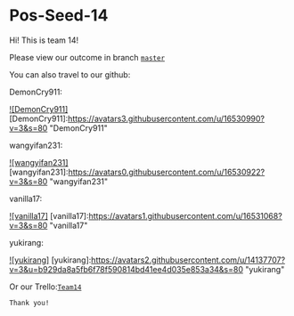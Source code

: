 # Pos-Seed-14

Hi! This is team 14!

  Please view our outcome in branch [`master`](https://github.com/BJUT-2015-YU-LT/Pos-Seed-14/tree/master "master")
  
  You can also travel to our github:

DemonCry911:  

[![DemonCry911]](https://github.com/DemonCry911)
[DemonCry911]:https://avatars3.githubusercontent.com/u/16530990?v=3&s=80 "DemonCry911"

wangyifan231:

[![wangyifan231]](https://github.com/wangyifan231)
[wangyifan231]:https://avatars0.githubusercontent.com/u/16530922?v=3&s=80 "wangyifan231"

vanilla17:

[![vanilla17]](https://github.com/vanilla17)
[vanilla17]:https://avatars1.githubusercontent.com/u/16531068?v=3&s=80 "vanilla17"

yukirang:

[![yukirang]](https://github.com/yukirang)
[yukirang]:https://avatars2.githubusercontent.com/u/14137707?v=3&u=b929da8a5fb6f78f590814bd41ee4d035e853a34&s=80 "yukirang"

Or our Trello:[`Team14`](https://github.com/yukirang "Team14")


  `Thank you!`

